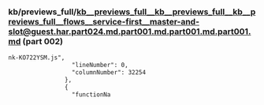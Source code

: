 ### kb/previews_full/kb__previews_full__kb__previews_full__kb__previews_full__flows__service-first__master-and-slot@guest.har.part024.md.part001.md.part001.md.part001.md (part 002)

```md
nk-KO722YSM.js",
                  "lineNumber": 0,
                  "columnNumber": 32254
                },
                {
                  "functionNa
```

```
